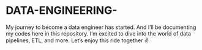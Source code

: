 # DATA-ENGINEERING-
My journey to become a data engineer has started. And I’ll be documenting my codes here in this repository.   I’m excited to dive into the world of data pipelines, ETL, and more.   Let’s enjoy this ride together ✌️
